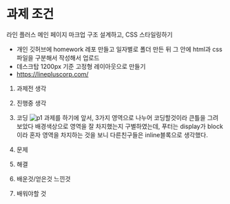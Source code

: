 # 과제 조건
라인 플러스 메인 페이지 마크업 구조 설계하고, CSS 스타일링하기
  - 개인 깃허브에 homework 레포 만들고 일자별로 폴더 만든 뒤 그 안에 html과 css 파일을 구분해서 작성해서 업로드
  - 데스크탑 1200px 기준 고정형 레이아웃으로 만들기
  - https://linepluscorp.com/
  
  
  1. 과제전 생각
  2. 진행중 생각
  3. 코딩
  ![p1](https://user-images.githubusercontent.com/48181483/55448955-c7980f00-5604-11e9-82d2-71d2d438245c.png)
  과제를 하기에 앞서, 3가지 영역으로 나누어 코딩할것이라 큰틀을 그려보았다 배경색상으로 영역을 잘 차지했는지 구별하였는데,
  푸터는 display가 block이라 혼자 영역을 차지하는 것을 보니 다른친구들은 inline블록으로 생각했다.
  
  
 
 
  4. 문제
  5. 해결
  6. 배운것/얻은것 느낀것
  7. 배워야할 것
  
